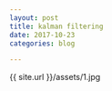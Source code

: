 ```yaml
---
layout: post
title: kalman filtering
date: 2017-10-23
categories: blog

---
```


{{ site.url }}/assets/1.jpg
